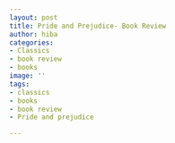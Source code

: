 ```yaml
---
layout: post
title: Pride and Prejudice- Book Review
author: hiba
categories:
- Classics
- book review
- books
image: ''
tags:
- classics
- books
- book review
- Pride and prejudice

---
```

